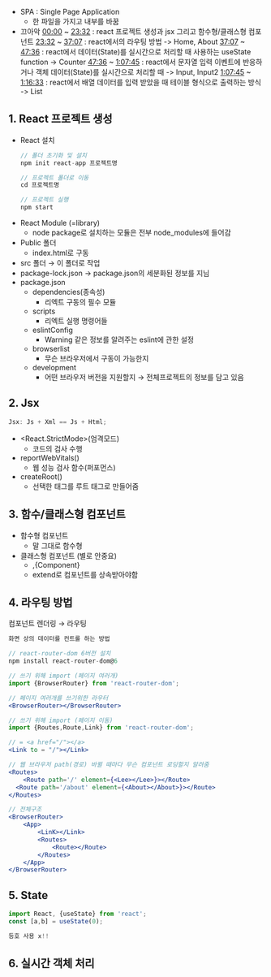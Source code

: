 - SPA : Single Page Application
  - 한 파일을 가지고 내부를 바꿈
- 끄아악
  [00:00](https://www.youtube.com/watch?v=6GECT2Jrr_g)
  ~
  [23:32](https://www.youtube.com/watch?v=6GECT2Jrr_g&t=1412s)
  : react 프로젝트 생성과 jsx 그리고 함수형/클래스형 컴포넌트
  [23:32](https://www.youtube.com/watch?v=6GECT2Jrr_g&t=1412s)
  ~
  [37:07](https://www.youtube.com/watch?v=6GECT2Jrr_g&t=2227s)
  : react에서의 라우팅 방법 -> Home, About
  [37:07](https://www.youtube.com/watch?v=6GECT2Jrr_g&t=2227s)
  ~
  [47:36](https://www.youtube.com/watch?v=6GECT2Jrr_g&t=2856s)
  : react에서 데이터(State)를 실시간으로 처리할 때 사용하는 useState function -> Counter
  [47:36](https://www.youtube.com/watch?v=6GECT2Jrr_g&t=2856s)
  ~
  [1:07:45](https://www.youtube.com/watch?v=6GECT2Jrr_g&t=4065s)
  : react에서 문자열 입력 이벤트에 반응하거나 객체 데이터(State)를 실시간으로 처리할 때 -> Input, Input2
  [1:07:45](https://www.youtube.com/watch?v=6GECT2Jrr_g&t=4065s)
  ~
  [1:16:33](https://www.youtube.com/watch?v=6GECT2Jrr_g&t=4593s)
  : react에서 배열 데이터를 입력 받았을 때 테이블 형식으로 출력하는 방식 -> List

## 1. React 프로젝트 생성

- React 설치
  ```jsx
  // 폴더 초기화 및 설치
  npm init react-app 프로젝트명

  // 프로젝트 폴더로 이동
  cd 프로젝트명

  // 프로젝트 실행
  npm start
  ```
- React Module (=library)
  - node package로 설치하는 모듈은 전부 node_modules에 들어감
- Public 폴더
  - index.html로 구동
- src 폴더
  → 이 폴더로 작업
- package-lock.json
  → package.json의 세분화된 정보를 지님
- package.json
  - dependencies(종속성)
    - 리엑트 구동의 필수 모듈
  - scripts
    - 리엑트 실행 명령어들
  - eslintConfig
    - Warning 같은 정보를 알려주는 eslint에 관한 설정
  - browserlist
    - 무슨 브라우저에서 구동이 가능한지
  - development
    - 어떤 브라우저 버전을 지원할지
  → 전체프로젝트의 정보를 담고 있음

## 2. Jsx

```jsx
Jsx: Js + Xml == Js + Html;
```

- <React.StrictMode>(엄격모드)
  - 코드의 검사 수행
- reportWebVitals()
  - 웹 성능 검사 함수(퍼포먼스)
- createRoot()
  - 선택한 태그를 루트 태그로 만들어줌

## 3. 함수/클래스형 컴포넌트

- 함수형 컴포넌트
  - 말 그대로 함수형
- 클래스형 컴포넌트 (별로 안중요)
  - ,{Component}
  - extend로 컴포넌트를 상속받아야함

## 4. 라우팅 방법

컴포넌트 렌더링 → 라우팅

```jsx
화면 상의 데이터를 컨트롤 하는 방법

// react-router-dom 6버전 설치
npm install react-router-dom@6

// 쓰기 위해 import (페이지 여러개)
import {BrowserRouter} from 'react-router-dom';

// 페이지 여러개를 쓰기위한 라우터
<BrowserRouter></BrowserRouter>

// 쓰기 위해 import (페이지 이동)
import {Routes,Route,Link} from 'react-router-dom';

// = <a href="/"></a>
<Link to = "/"></Link>

// 웹 브라우저 path(경로) 바뀔 때마다 무슨 컴포넌트 로딩할지 알려줌
<Routes>
	<Route path='/' element={<Lee></Lee>}></Route>
  <Route path='/about' element={<About></About>}></Route>
</Routes>

// 전체구조
<BrowserRouter>
	<App>
		<LinK></Link>
		<Routes>
			<Route></Route>
		</Routes>
	</App>
</BrowserRouter>

```

## 5. State

```jsx
import React, {useState} from 'react';
const [a,b] = useState(0);

등호 사용 x!!
```

## 6. 실시간 객체 처리

